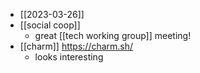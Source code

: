 - [[2023-03-26]]
- [[social coop]]
  - great [[tech working group]] meeting!
- [[charm]] https://charm.sh/
  - looks interesting
